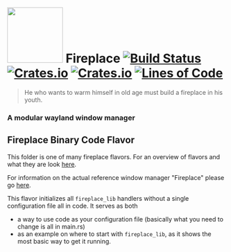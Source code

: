 # <img src="https://cdn.rawgit.com/Drakulix/fireplace/v1.0.0/assets/fireplace.svg" width="128"> Fireplace [![Build Status](https://travis-ci.org/Drakulix/fireplace.svg?branch=master)](https://travis-ci.org/Drakulix/fireplace) [![Crates.io](https://img.shields.io/crates/v/fireplace_lib.svg)](https://crates.io/crates/fireplace_lib) [![Crates.io](https://img.shields.io/crates/l/fireplace_lib.svg)](https://github.com/Drakulix/fireplace_lib/blob/master/LICENSE) [![Lines of Code](https://tokei.rs/b1/github/Drakulix/fireplace)](https://github.com/Aaronepower/tokei)

> He who wants to warm himself in old age must build a fireplace in his youth.


### A modular wayland window manager


## Fireplace Binary Code Flavor

This folder is one of many fireplace flavors. For an overview of flavors and what
they are look [here](https://github.com/Drakulix/fireplace/blob/master/fireplace_flavors).

For information on the actual reference window manager "Fireplace" please go [here](https://github.com/Drakulix/fireplace).

This flavor initializes all `fireplace_lib` handlers without a single configuration
file all in code.
It serves as both

- a way to use code as your configuration file (basically what you need to change is all in main.rs)
- as an example on where to start with `fireplace_lib`, as it shows the most basic way to get it running.
